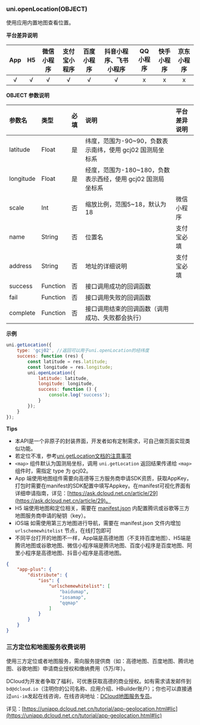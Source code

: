 ### uni.openLocation(OBJECT)
使用应用内置地图查看位置。

**平台差异说明**

|App|H5|微信小程序|支付宝小程序|百度小程序|抖音小程序、飞书小程序|QQ小程序|快手小程序|京东小程序|
|:-:|:-:|:-:|:-:|:-:|:-:|:-:|:-:|:-:|
|√|√|√|√|√|√|x|x|x|

**OBJECT 参数说明**

|参数名|类型|必填|说明|平台差异说明|
|:-|:-|:-|:-|:-|
|latitude|Float|是|纬度，范围为-90~90，负数表示南纬，使用 gcj02 国测局坐标系||
|longitude|Float|是|经度，范围为-180~180，负数表示西经，使用 gcj02 国测局坐标系||
|scale|Int|否|缩放比例，范围5~18，默认为18|微信小程序|
|name|String|否|位置名|支付宝必填|
|address|String|否|地址的详细说明|支付宝必填|
|success|Function|否|接口调用成功的回调函数||
|fail|Function|否|接口调用失败的回调函数||
|complete|Function|否|接口调用结束的回调函数（调用成功、失败都会执行）|&nbsp;|

**示例**

```javascript
uni.getLocation({
	type: 'gcj02', //返回可以用于uni.openLocation的经纬度
	success: function (res) {
		const latitude = res.latitude;
		const longitude = res.longitude;
		uni.openLocation({
			latitude: latitude,
			longitude: longitude,
			success: function () {
				console.log('success');
			}
		});
	}
});
```

**Tips**

- 本API是一个非原子的封装界面，开发者如有定制需求，可自己做页面实现类似功能。
- 若定位不准，参考[uni.getLocation文档的注意事项](https://uniapp.dcloud.io/api/location/location)
- ``<map>`` 组件默认为国测局坐标，调用 ``uni.getLocation`` 返回结果传递给 ``<map>`` 组件时，需指定 type 为 gcj02。
- App 端使用地图组件需要向高德等三方服务商申请SDK资质，获取AppKey，打包时需要在manifest的SDK配置中填写Appkey。在manifest可视化界面有详细申请指南，详见：[https://ask.dcloud.net.cn/article/29](https://ask.dcloud.net.cn/article/29)。
- H5 端使用地图和定位相关，需要在 [manifest.json](/collocation/manifest?id=h5sdkconfig) 内配置腾讯或谷歌等三方地图服务商申请的秘钥（key）。
- iOS端 如需使用第三方地图进行导航，需要在 manifest.json 文件内增加 ``urlschemewhitelist`` 节点，在线打包即可
- 不同平台打开的地图不一样，App端是高德地图（不支持百度地图）、H5端是腾讯地图或谷歌地图、微信小程序端是腾讯地图、百度小程序是百度地图、阿里小程序是高德地图、抖音小程序是高德地图。

```json
{
    "app-plus": {
        "distribute": {
            "ios": {
                "urlschemewhitelist": [
                    "baidumap",
                    "iosamap",
                    "qqmap"
                ]
            }
        }
    }
}
```

<!-- - 点击返回也会进入 `fail` 回调中 -->

### 三方定位和地图服务收费说明

使用三方定位或者地图服务，需向服务提供商（如：高德地图、百度地图、腾讯地图、谷歌地图）申请商业授权和缴纳费用（5万/年）。

DCloud为开发者争取了福利，可优惠获取高德的商业授权。如有需求请发邮件到`bd@dcloud.io`（注明你的公司名称、应用介绍、HBuilder账户）；你也可以直接通过`uni-im`发起在线咨询，在线咨询地址：[DCloud地图服务专员](https://im.dcloud.net.cn/#/?user_id=b9839630-a479-11ea-b772-0f6ad6cf835c)。

详见：[https://uniapp.dcloud.net.cn/tutorial/app-geolocation.html#lic](https://uniapp.dcloud.net.cn/tutorial/app-geolocation.html#lic)
